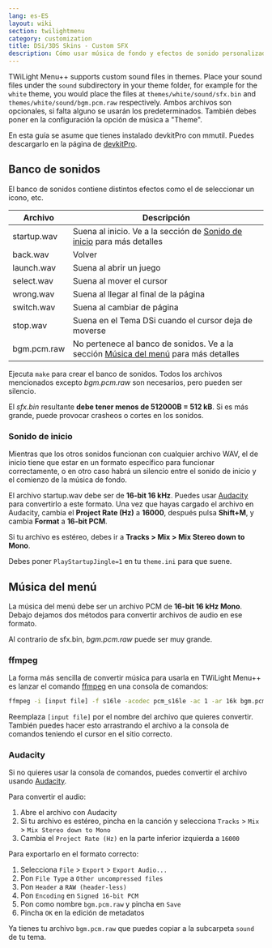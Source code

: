 ```yaml
---
lang: es-ES
layout: wiki
section: twilightmenu
category: customization
title: DSi/3DS Skins - Custom SFX
description: Cómo usar música de fondo y efectos de sonido personalizados en las skins de DSi y 3DS de TWiLight Menu++
---
```


TWiLight Menu++ supports custom sound files in themes. Place your sound files under the `sound` subdirectory in your theme folder, for example for the `white` theme, you would place the files at `themes/white/sound/sfx.bin` and `themes/white/sound/bgm.pcm.raw` respectively. Ambos archivos son opcionales, si falta alguno se usarán los predeterminados. También debes poner en la configuración la opción de música a "Theme".

En esta guía se asume que tienes instalado devkitPro con mmutil. Puedes descargarlo en la página de [devkitPro](https://devkitpro.org/wiki/Getting_Started).

## Banco de sonidos
El banco de sonidos contiene distintos efectos como el de seleccionar un icono, etc.

| Archivo     | Descripción                                                                                      |
| ----------- | ------------------------------------------------------------------------------------------------ |
| startup.wav | Suena al inicio. Ve a la sección de [Sonido de inicio](#startup-sound) para más detalles         |
| back.wav    | Volver                                                                                           |
| launch.wav  | Suena al abrir un juego                                                                          |
| select.wav  | Suena al mover el cursor                                                                         |
| wrong.wav   | Suena al llegar al final de la página                                                            |
| switch.wav  | Suena al cambiar de página                                                                       |
| stop.wav    | Suena en el Tema DSi cuando el cursor deja de moverse                                            |
| bgm.pcm.raw | No pertenece al banco de sonidos. Ve a la sección [Música del menú](#menu-bgm) para más detalles |

Ejecuta `make` para crear el banco de sonidos. Todos los archivos mencionados excepto *bgm.pcm.raw* son necesarios, pero pueden ser silencio.

El *sfx.bin* resultante **debe tener menos de 512000B = 512 kB**. Si es más grande, puede provocar crasheos o cortes en los sonidos.

### Sonido de inicio
Mientras que los otros sonidos funcionan con cualquier archivo WAV, el de inicio tiene que estar en un formato específico para funcionar correctamente, o en otro caso habrá un silencio entre el sonido de inicio y el comienzo de la música de fondo.

El archivo startup.wav debe ser de **16-bit 16 kHz**. Puedes usar [Audacity](https://www.audacityteam.org/download/) para convertirlo a este formato. Una vez que hayas cargado el archivo en Audacity, cambia el **Project Rate (Hz)** a **16000**, después pulsa **Shift+M**, y cambia **Format** a **16-bit PCM**.

Si tu archivo es estéreo, debes ir a **Tracks > Mix > Mix Stereo down to Mono**.

Debes poner `PlayStartupJingle=1` en tu `theme.ini` para que suene.


## Música del menú
La música del menú debe ser un archivo PCM de **16-bit 16 kHz Mono**. Debajo dejamos dos métodos para convertir archivos de audio en ese formato.

Al contrario de sfx.bin, *bgm.pcm.raw* puede ser muy grande.

### ffmpeg
La forma más sencilla de convertir música para usarla en TWiLight Menu++ es lanzar el comando [ffmpeg](https://ffmpeg.org) en una consola de comandos:

```bash
ffmpeg -i [input file] -f s16le -acodec pcm_s16le -ac 1 -ar 16k bgm.pcm.raw
```

Reemplaza `[input file]` por el nombre del archivo que quieres convertir. También puedes hacer esto arrastrando el archivo a la consola de comandos teniendo el cursor en el sitio correcto.

### Audacity
Si no quieres usar la consola de comandos, puedes convertir el archivo usando [Audacity](https://www.audacityteam.org/download/).

Para convertir el audio:
1. Abre el archivo con Audacity
1. Si tu archivo es estéreo, pincha en la canción y selecciona `Tracks` > `Mix` > `Mix Stereo down to Mono`
1. Cambia el `Project Rate (Hz)` en la parte inferior izquierda a `16000`

Para exportarlo en el formato correcto:
1. Selecciona `File` > `Export` > `Export Audio...`
1. Pon `File Type` a `Other uncompressed files`
1. Pon `Header` a `RAW (header-less)`
1. Pon `Encoding` en `Signed 16-bit PCM`
1. Pon como nombre `bgm.pcm.raw` y pincha en `Save`
1. Pincha `OK` en la edición de metadatos

Ya tienes tu archivo `bgm.pcm.raw` que puedes copiar a la subcarpeta `sound` de tu tema.
